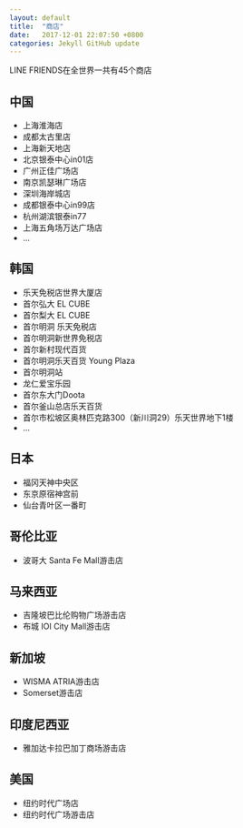 ```yaml
---
layout: default
title:  "商店"
date:   2017-12-01 22:07:50 +0800
categories: Jekyll GitHub update
---
```

LINE FRIENDS在全世界一共有45个商店

## 中国
- 上海淮海店
- 成都太古里店
- 上海新天地店
- 北京银泰中心in01店
- 广州正佳广场店
- 南京凯瑟琳广场店
- 深圳海岸城店
- 成都银泰中心in99店
- 杭州湖滨银泰in77
- 上海五角场万达广场店
- ...

## 韩国
- 乐天免税店世界大厦店
- 首尔弘大 EL CUBE
- 首尔梨大 EL CUBE
- 首尔明洞 乐天免税店
- 首尔明洞新世界免税店
- 首尔新村现代百货
- 首尔明洞乐天百货 Young Plaza
- 首尔明洞站
- 龙仁爱宝乐园
- 首尔东大门Doota
- 首尔釜山总店乐天百货
- 首尔市松坡区奥林匹克路300（新川洞29）乐天世界地下1楼
- ...

## 日本
- 福冈天神中央区
- 东京原宿神宫前
- 仙台青叶区一番町

## 哥伦比亚
- 波哥大 Santa Fe Mall游击店

## 马来西亚
- 吉隆坡巴比伦购物广场游击店
- 布城 IOI City Mall游击店

## 新加坡
- WISMA ATRIA游击店
- Somerset游击店

## 印度尼西亚
- 雅加达卡拉巴加丁商场游击店

## 美国
- 纽约时代广场店
- 纽约时代广场游击店
